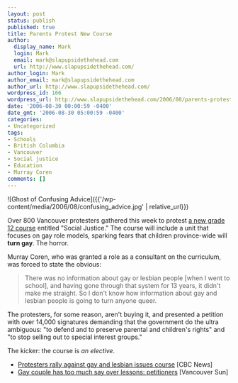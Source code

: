 ```yaml
---
layout: post
status: publish
published: true
title: Parents Protest New Course
author:
  display_name: Mark
  login: Mark
  email: mark@slapupsidethehead.com
  url: http://www.slapupsidethehead.com/
author_login: Mark
author_email: mark@slapupsidethehead.com
author_url: http://www.slapupsidethehead.com/
wordpress_id: 166
wordpress_url: http://www.slapupsidethehead.com/2006/08/parents-protest-new-course/
date: '2006-08-30 00:00:59 -0400'
date_gmt: '2006-08-30 05:00:59 -0400'
categories:
- Uncategorized
tags:
- Schools
- British Columbia
- Vancouver
- Social justice
- Education
- Murray Coren
comments: []
---
```

![Ghost of Confusing Advice]({{'/wp-content/media/2006/08/confusing_advice.jpg' | relative_url}})

Over 800 Vancouver protesters gathered this week to protest [a new grade 12 course](http://www.slapupsidethehead.com/2006/06/social-justice-course/ "Think the wild and false reporting had anything to do with this?") entitled "Social Justice." The course will include a unit that focuses on gay role models, sparking fears that children province-wide will **turn gay**. The horror.

Murray Coren, who was granted a role as a consultant on the curriculum, was forced to state the obvious:

> There was no information about gay or lesbian people [when I went to school], and having gone through that system for 13 years, it didn't make me straight. So I don't know how information about gay and lesbian people is going to turn anyone queer.

The protesters, for some reason, aren't buying it, and presented a petition with over 14,000 signatures demanding that the government do the ultra ambiguous: "to defend and to preserve parental and children's rights" and "to stop selling out to special interest groups."

The kicker: the course is _an elective_.

- [Protesters rally against gay and lesbian issues course](http://www.cbc.ca/canada/british-columbia/story/2006/08/28/bc-same-sex.html) [CBC News]
- [Gay couple has too much say over lessons: petitioners](http://www.canada.com/vancouversun/news/westcoastnews/story.html?id=e4498784-ab0b-4b70-bd77-f6592ebc2ca4&k=41624) [Vancouver Sun]
